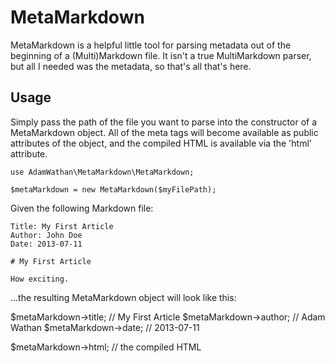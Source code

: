 # MetaMarkdown

MetaMarkdown is a helpful little tool for parsing metadata out of the beginning of a (Multi)Markdown file. It isn't a true MultiMarkdown parser, but all I needed was the metadata, so that's all that's here.

## Usage

Simply pass the path of the file you want to parse into the constructor of a MetaMarkdown object. All of the meta tags will become available as public attributes of the object, and the compiled HTML is available via the 'html' attribute.

	use AdamWathan\MetaMarkdown\MetaMarkdown;

	$metaMarkdown = new MetaMarkdown($myFilePath);

Given the following Markdown file:

	Title: My First Article
	Author: John Doe
	Date: 2013-07-11

	# My First Article

	How exciting.

...the resulting MetaMarkdown object will look like this:

$metaMarkdown->title; // My First Article
$metaMarkdown->author; // Adam Wathan
$metaMarkdown->date; // 2013-07-11

$metaMarkdown->html; // the compiled HTML